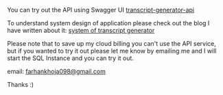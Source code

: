 You can try out the API using Swagger UI
[transcript-generator-api](https://transcript-generator-backend-29185933434.asia-south1.run.app/swagger/index.html)

To understand system design of application please check out the blog I have written about it:
[system of transcript generator](https://transcript-generator.hashnode.dev/transcript-generator)

Please note that to save up my cloud billing you can't use the API service, but if you wanted to try it out please let me know by emailing me and I will start the SQL Instance and you can try it out.

email: farhankhoja098@gmail.com

Thanks :)

